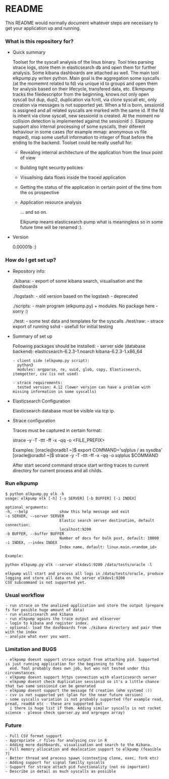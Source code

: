 # README #

This README would normally document whatever steps are necessary to get your application up and running.

### What is this repository for? ###

* Quick summary

	Toolset for the syscall analysis of the linus binary. Tool tries parsing strace logs, store them in elasticsearch db
	and open them for further analysis. Some kibana dashboards are attached as well. The main tool elkpump.py writen 
	python. Main goal is the aggregation some syscalls (at the momemnt related to fd) via unique id to groups and open them for 
	analysis based on their lifecycle, transfered data, etc. Elkmpump tracks the filedescriptor from the beginning, knows not 
	only open syscall but dup, dup2, duplication via fcntl, via clone syscall etc, only creation via messages is not supported
	yet. When a fd is born, sessionid is assigned and all related syscalls are marked with the same id. If the fd
	is inherit via clone syscall, new sessionid is created. At the moment no collision detection is implemented against the 
	sessionid :). Elkpump support also internal processing of some syscalls, their diferent behaviour in some cases (for example
	mmap: anonymous vs file maped), map some usefull information to integer of float before the ending to the backend. Toolset 
	could be really usefull for:

	 - Revealing internal architecture of the application from the linux point of view
	 - Building tight security policies
	 - Visualising data flows inside the traced application
	 - Getting the status of the application in certain point of the time from the os prospective
	 - Application resource analysis
	
       ... and so on.

	
       Elkpump means elasticsearch pump what is meaningless so in some future time will be renamed :).


	
* Version
	
	0.00001b :)

	
### How do I get set up? ###


* Repository info:

	./kibana:
		- export of some kibana search, visualisation and the dashboards

	./logstash:
		- old version based on the logstash - deprecated
	
	./scripts:
		- main program (elkpump.py) + modules. No package here - sorry :)

	./test:
		- some test data and templates for the syscalls
		./test/raw:
			- strace export of running sshd - usefull for initial testing


* Summary of set up

	Following packages should be installed:
	  - server side (database backend):
		elasticsearch-6.2.3-1.noarch
		kibana-6.2.3-1.x86_64

	  - client side (elkpump.py script):
		python3
		modules: argparse, re, uuid, glob, copy, Elasticsearch, itemgetter, csv (is not used)
	  
	  - strace requirements:
		tested version: 4.12 (lower version can have a problem with missing information in some syscalls)


* Elasticsearch Configuration

	Elasticsearch database must be visible via tcp ip.	


* Strace configuration

	Traces must be captured in certain format:

	strace -y -T -ttt -ff -x -qq -o <FILE_PREFIX> <COMMAND>

	Examples:
	[oracle@oradb1 ~]$ export COMMAND='sqlplus / as sysdba'
	[oracle@oradb1 ~]$ strace -y -T -ttt -ff -x -qq -o sqlplus $COMMAND

	After start second command strace start writing traces to current directory for current process and all childs. 


### Run elkpump ###

	$ python elkpump.py elk -h
	usage: elkpump elk [-h] [-s SERVER] [-b BUFFER] [-i INDEX]

	optional arguments:
  	-h, --help            	show this help message and exit
  	-s SERVER, --server SERVER
                        	Elastic search server destination, default connection:
                        	localhost:9200
  	-b BUFFER, --buffer BUFFER
                        	Number of docs for bulk post, default: 10000
  	-i INDEX, --index INDEX
                        	Index name, default: linux.main.<random_id>

	Example:

	python elkpump.py elk --server elkdev1:9200 /data/tests/oracle -l
	
	elkpump will start and process all logs in /data/tests/oracle, produce logging and store all data on the server elkdev1:9200
	CSV subcommand is not supported yet.

### Usual workflow ###

	- run strace on the analized application and store the output (prepare fs for posible huge amount of data)
	- run elasticsearch and kibana
	- run elkpump agains the trace output and elkserver
	- login to kibana and register index.
	- optional: load the dashboards from ./kibana directory and pair them with the index
	- analyze what ever you want.

### Limitation and BUGS ###
	
	- elkpump doesnt support strace output from attaching pid. Supported is just running application for the beginning to the 
	  end. Tool probably does own job, but was not tested under this circumstances
	- elkpump doesnt support https connection with elasticsearch server
	- elkpump doesnt check duplication sessionid so it's a little chance that two same sessionid can be generated
	- elkpump doesnt support the message fd creation (ehm systemd :))
	- csv is not supported yet (plan for the near future version)
	- some syscalls variation is not probably supported (for example read, pread, read64 etc - these are supported but
	  i there is huge list if them. Adding similar syscalls is not rocket science - please check sparser.py and argregex array)

### Future ###
	
	- Full CSV format support
	- Appropriate .r files for analysing csv in R	
	- Adding more dashboards, visualisation and search to the Kibana.
	- Full memory allocation and dealocation support to elkpump (feasible ?)
	- Better thread and process spawn (contexting clone, exec, fork etc)
	- Adding support for signal familly syscalls 
	- Support for strace attach pid functionality (not so important)
	- Describe in detail as much syscalls as possible
	
